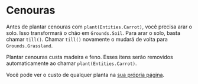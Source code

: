 # Cenouras
Antes de plantar cenouras com `plant(Entities.Carrot)`, você precisa arar o solo. Isso transformará o chão em `Grounds.Soil`. Para arar o solo, basta chamar `till()`. Chamar `till()` novamente o mudará de volta para `Grounds.Grassland`.

Plantar cenouras custa madeira e feno. Esses itens serão removidos automaticamente ao chamar `plant(Entities.Carrot)`.

Você pode ver o custo de qualquer planta na [sua própria página](objects/carrot).